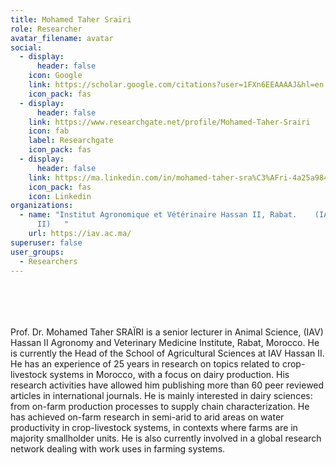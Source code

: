 ```yaml
---
title: Mohamed Taher Sraïri
role: Researcher
avatar_filename: avatar
social:
  - display:
      header: false
    icon: Google
    link: https://scholar.google.com/citations?user=1FXn6EEAAAAJ&hl=en
    icon_pack: fas
  - display:
      header: false
    link: https://www.researchgate.net/profile/Mohamed-Taher-Srairi
    icon: fab
    label: Researchgate
    icon_pack: fas
  - display:
      header: false
    link: https://ma.linkedin.com/in/mohamed-taher-sra%C3%AFri-4a25a984
    icon_pack: fas
    icon: Linkedin
organizations:
  - name: "Institut Agronomique et Vétérinaire Hassan II, Rabat.    (IAV-Hassan
      II)   "
    url: https://iav.ac.ma/
superuser: false
user_groups:
  - Researchers
---
```

<br />
<br />
<br />
<br />
Prof. Dr. Mohamed Taher SRAÏRI is a senior lecturer in Animal Science, (IAV) Hassan II Agronomy and Veterinary Medicine Institute, Rabat, Morocco. He is currently the Head of the School of Agricultural Sciences at IAV Hassan II. He has an experience of 25 years in research on topics related to crop-livestock systems in Morocco, with a focus on dairy production. His research activities have allowed him publishing more than 60 peer reviewed articles in international journals. He is mainly interested in dairy sciences: from on-farm production processes to supply chain characterization. He has achieved on-farm research in semi-arid to arid areas on water productivity in crop-livestock systems, in contexts where farms are in majority smallholder units. He is also currently involved in a global research network dealing with work uses in farming systems. 
